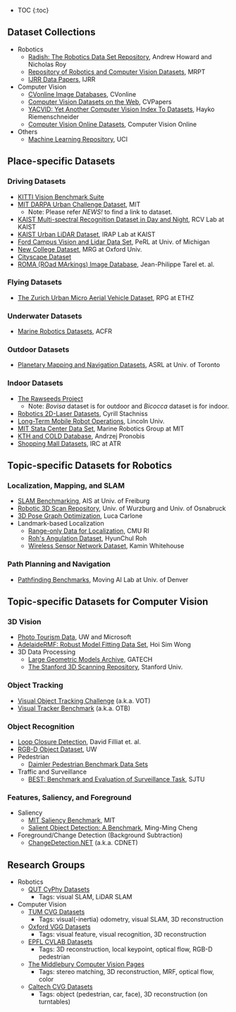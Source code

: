 * TOC
{:toc}

## Dataset Collections
* Robotics
  * [Radish: The Robotics Data Set Repository](http://radish.sourceforge.net/), Andrew Howard and Nicholas Roy
  * [Repository of Robotics and Computer Vision Datasets](https://www.mrpt.org/robotics_datasets), MRPT
  * [IJRR Data Papers](http://journals.sagepub.com/topic/collections/ijr-3-datapapers/ijr), IJRR
* Computer Vision
  * [CVonline Image Databases](http://homepages.inf.ed.ac.uk/rbf/CVonline/Imagedbase.htm), CVonline
  * [Computer Vision Datasets on the Web](http://www.cvpapers.com/datasets.html), CVPapers
  * [YACVID: Yet Another Computer Vision Index To Datasets](http://riemenschneider.hayko.at/vision/dataset/), Hayko Riemenschneider
  * [Computer Vision Online Datasets](https://computervisiononline.com/datasets), Computer Vision Online
* Others
  * [Machine Learning Repository](http://archive.ics.uci.edu/ml), UCI


## Place-specific Datasets
### Driving Datasets
* [KITTI Vision Benchmark Suite](http://www.cvlibs.net/datasets/kitti/)
* [MIT DARPA Urban Challenge Dataset](http://grandchallenge.mit.edu/), MIT
  * Note: Please refer _NEWS!_ to find a link to dataset.
* [KAIST Multi-spectral Recognition Dataset in Day and Night](https://sites.google.com/view/multispectral/), RCV Lab at KAIST
* [KAIST Urban LiDAR Dataset](http://irap.kaist.ac.kr/dataset/), IRAP Lab at KAIST
* [Ford Campus Vision and Lidar Data Set](http://robots.engin.umich.edu/SoftwareData/Ford), PeRL at Univ. of Michigan
* [New College Dataset](http://www.robots.ox.ac.uk/NewCollegeData/index.php), MRG at Oxford Univ.
* [Cityscape Dataset](https://www.cityscapes-dataset.com/)
* [ROMA (ROad MArkings) Image Database](http://perso.lcpc.fr/tarel.jean-philippe/bdd/), Jean-Philippe Tarel et. al.

### Flying Datasets
* [The Zurich Urban Micro Aerial Vehicle Dataset](http://rpg.ifi.uzh.ch/zurichmavdataset.html), RPG at ETHZ

### Underwater Datasets
* [Marine Robotics Datasets](http://marine.acfr.usyd.edu.au/datasets/), ACFR

### Outdoor Datasets
* [Planetary Mapping and Navigation Datasets](http://asrl.utias.utoronto.ca/datasets/), ASRL at Univ. of Toronto

### Indoor Datasets
* [The Rawseeds Project](http://www.rawseeds.org/)
  * Note: _Bovisa_ dataset is for outdoor and _Bicocca_ dataset is for indoor.
* [Robotics 2D-Laser Datasets](http://www.ipb.uni-bonn.de/datasets/), Cyrill Stachniss
* [Long-Term Mobile Robot Operations](http://robotics.researchdata.lncn.eu/), Lincoln Univ.
* [MIT Stata Center Data Set](http://projects.csail.mit.edu/stata/), Marine Robotics Group at MIT
* [KTH and COLD Database](https://www.pronobis.pro/#data), Andrzej Pronobis
* [Shopping Mall Datasets](http://www.irc.atr.jp/sets/TEMPOSAN_dataset/), IRC at ATR


## Topic-specific Datasets for Robotics
### Localization, Mapping, and SLAM
* [SLAM Benchmarking](http://ais.informatik.uni-freiburg.de/slamevaluation/), AIS at Univ. of Freiburg
* [Robotic 3D Scan Repository](http://kos.informatik.uni-osnabrueck.de/3Dscans/), Univ. of Wurzburg and Univ. of Osnabruck
* [3D Pose Graph Optimization](https://lucacarlone.mit.edu/datasets/), Luca Carlone
* Landmark-based Localization
  * [Range-only Data for Localization](http://www.frc.ri.cmu.edu/projects/emergencyresponse/RangeData/), CMU RI
  * [Roh's Angulation Dataset](https://github.com/sunglok/TriangulationToolbox/tree/master/dataset_roh), HyunChul Roh
  * [Wireless Sensor Network Dataset](http://www.cs.virginia.edu/~whitehouse/research/localization/), Kamin Whitehouse

### Path Planning and Navigation
* [Pathfinding Benchmarks](http://www.movingai.com/benchmarks/), Moving AI Lab at Univ. of Denver


## Topic-specific Datasets for Computer Vision
### 3D Vision
* [Photo Tourism Data](http://phototour.cs.washington.edu/), UW and Microsoft
* [AdelaideRMF: Robust Model Fitting Data Set](https://cs.adelaide.edu.au/~hwong/doku.php?id=data), Hoi Sim Wong
* 3D Data Processing
  * [Large Geometric Models Archive](https://www.cc.gatech.edu/projects/large_models/), GATECH
  * [The Stanford 3D Scanning Repository](http://graphics.stanford.edu/data/3Dscanrep/), Stanford Univ.

### Object Tracking
* [Visual Object Tracking Challenge](http://www.votchallenge.net/) (a.k.a. VOT)
* [Visual Tracker Benchmark](http://cvlab.hanyang.ac.kr/tracker_benchmark/) (a.k.a. OTB)

### Object Recognition
* [Loop Closure Detection](http://cogrob.ensta-paristech.fr/loopclosure.html), David Filliat et. al.
* [RGB-D Object Dataset](http://rgbd-dataset.cs.washington.edu/), UW
* Pedestrian
  * [Daimler Pedestrian Benchmark Data Sets](http://www.gavrila.net/Datasets/Daimler_Pedestrian_Benchmark_D/daimler_pedestrian_benchmark_d.html)
* Traffic and Surveillance
  * [BEST: Benchmark and Evaluation of Surveillance Task](http://best.sjtu.edu.cn/Data/List/Datasets), SJTU

### Features, Saliency, and Foreground
* Saliency
  * [MIT Saliency Benchmark](http://saliency.mit.edu/), MIT
  * [Salient Object Detection: A Benchmark](http://mmcheng.net/salobjbenchmark/), Ming-Ming Cheng
* Foreground/Change Detection (Background Subtraction)
  * [ChangeDetection.NET](http://www.changedetection.net/) (a.k.a. CDNET)


## Research Groups
* Robotics
  * [QUT CyPhy Datasets](https://wiki.qut.edu.au/display/cyphy/Datasets)
    * Tags: visual SLAM, LiDAR SLAM
* Computer Vision
  * [TUM CVG Datasets](https://vision.in.tum.de/data/datasets)
    * Tags: visual(-inertia) odometry, visual SLAM, 3D reconstruction
  * [Oxford VGG Datasets](http://www.robots.ox.ac.uk/~vgg/data/)
    * Tags: visual feature, visual recognition, 3D reconstruction
  * [EPFL CVLAB Datasets](https://cvlab.epfl.ch/data)
    * Tags: 3D reconstruction, local keypoint, optical flow, RGB-D pedestrian
  * [The Middlebury Computer Vision Pages](http://vision.middlebury.edu/)
    * Tags: stereo matching, 3D reconstruction, MRF, optical flow, color
  * [Caltech CVG Datasets](http://www.vision.caltech.edu/archive.html)
    * Tags: object (pedestrian, car, face), 3D reconstruction (on turntables)
